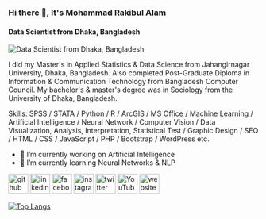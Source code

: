 ### Hi there 👋, It's Mohammad Rakibul Alam
#### Data Scientist from Dhaka, Bangladesh
![Data Scientist from Dhaka, Bangladesh](https://pbs.twimg.com/media/FcEKPGBaMAACexZ?format=jpg&name=4096x4096)

I did my Master's in Applied Statistics & Data Science from Jahangirnagar University, Dhaka, Bangladesh. Also completed Post-Graduate Diploma in Information & Communication Technology from Bangladesh Computer Council. My bachelor's & master's degree was in Sociology from the University of Dhaka, Bangladesh.

Skills: SPSS / STATA / Python / R / ArcGIS / MS Office / Machine Learning / Artificial Intelligence / Neural Network / Computer Vision / Data Visualization, Analysis, Interpretation, Statistical Test / Graphic Design / SEO / HTML / CSS / JavaScript / PHP / Bootstrap / WordPress etc. 

- 🔭 I’m currently working on Artificial Intelligence 
- 🌱 I’m currently learning Neural Networks & NLP 


[<img src='https://cdn.jsdelivr.net/npm/simple-icons@3.0.1/icons/github.svg' alt='github' height='40'>](https://github.com/mohammad-rakibul-alam)  [<img src='https://cdn.jsdelivr.net/npm/simple-icons@3.0.1/icons/linkedin.svg' alt='linkedin' height='40'>](https://www.linkedin.com/in/mohammad-rakibul-alam/)  [<img src='https://cdn.jsdelivr.net/npm/simple-icons@3.0.1/icons/facebook.svg' alt='facebook' height='40'>](https://www.facebook.com/ShahriarAlamRakib)  [<img src='https://cdn.jsdelivr.net/npm/simple-icons@3.0.1/icons/instagram.svg' alt='instagram' height='40'>](https://www.instagram.com/shahriaralamrakib/)  [<img src='https://cdn.jsdelivr.net/npm/simple-icons@3.0.1/icons/twitter.svg' alt='twitter' height='40'>](https://twitter.com/ShahriarRakibDU)  [<img src='https://cdn.jsdelivr.net/npm/simple-icons@3.0.1/icons/youtube.svg' alt='YouTube' height='40'>](https://www.youtube.com/channel/uj9mDyC62iZe57fJp8Hdvg)  [<img src='https://cdn.jsdelivr.net/npm/simple-icons@3.0.1/icons/icloud.svg' alt='website' height='40'>](https://shahriaralamrakib.com/cv/)  

[![Top Langs](https://github-readme-stats.vercel.app/api/top-langs/?username=mohammad-rakibul-alam)](https://github.com/anuraghazra/github-readme-stats)

